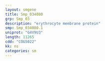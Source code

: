```yaml
---
layout: smgene
title: Smp_034080
grp: Smp_03
description: "erythrocyte membrane protein"
smp: Smp_034080.1
uniprot: "G4V9U3"
length: 11265
cdd: "COG5022"
kk: ns
categories: sm
---
```

